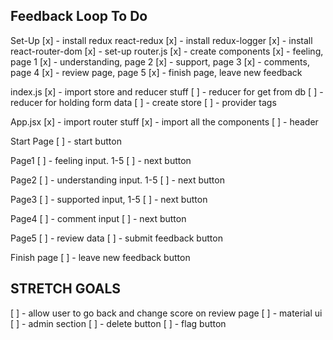 ## Feedback Loop To Do ##

Set-Up
[x] - install redux react-redux
[x] - install redux-logger
[x] - install react-router-dom
[x] - set-up router.js
[x] - create components
    [x] - feeling, page 1
    [x] - understanding, page 2
    [x] - support, page 3
    [x] - comments, page 4
    [x] - review page, page 5
    [x] - finish page, leave new feedback


index.js
[x] - import store and reducer stuff 
[ ] - reducer for get from db
[ ] - reducer for holding form data
[ ] - create store
[ ] - provider tags

App.jsx
[x] - import router stuff
[x] - import all the components
[ ] - header

Start Page
[ ] - start button

Page1
[ ] - feeling input. 1-5
[ ] - next button

Page2
[ ] - understanding input. 1-5
[ ] - next button

Page3
[ ] - supported input, 1-5
[ ] - next button

Page4
[ ] - comment input
[ ] - next button

Page5
[ ] - review data
[ ] - submit feedback button

Finish page
[ ] - leave new feedback button

## STRETCH GOALS ##

[ ] - allow user to go back and change score on review page
[ ] - material ui
[ ] - admin section
    [ ] - delete button
    [ ] - flag button
